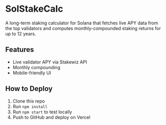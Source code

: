 # SolStakeCalc

A long-term staking calculator for Solana that fetches live APY data from the top validators and computes monthly-compounded staking returns for up to 12 years.

## Features
- Live validator APY via Stakewiz API
- Monthly compounding
- Mobile-friendly UI

## How to Deploy

1. Clone this repo
2. Run `npm install`
3. Run `npm start` to test locally
4. Push to GitHub and deploy on Vercel